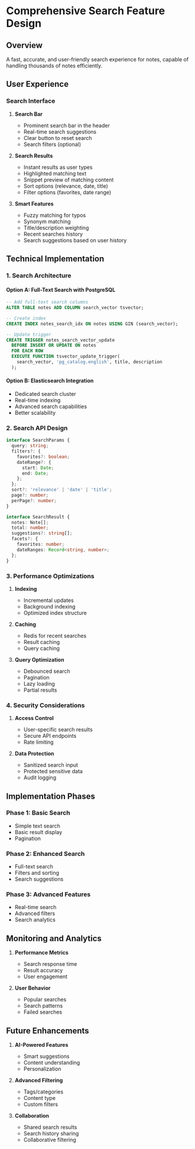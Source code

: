 # Comprehensive Search Feature Design

## Overview
A fast, accurate, and user-friendly search experience for notes, capable of handling thousands of notes efficiently.

## User Experience

### Search Interface
1. **Search Bar**
   - Prominent search bar in the header
   - Real-time search suggestions
   - Clear button to reset search
   - Search filters (optional)

2. **Search Results**
   - Instant results as user types
   - Highlighted matching text
   - Snippet preview of matching content
   - Sort options (relevance, date, title)
   - Filter options (favorites, date range)

3. **Smart Features**
   - Fuzzy matching for typos
   - Synonym matching
   - Title/description weighting
   - Recent searches history
   - Search suggestions based on user history

## Technical Implementation

### 1. Search Architecture

#### Option A: Full-Text Search with PostgreSQL
```sql
-- Add full-text search columns
ALTER TABLE notes ADD COLUMN search_vector tsvector;

-- Create index
CREATE INDEX notes_search_idx ON notes USING GIN (search_vector);

-- Update trigger
CREATE TRIGGER notes_search_vector_update
  BEFORE INSERT OR UPDATE ON notes
  FOR EACH ROW
  EXECUTE FUNCTION tsvector_update_trigger(
    search_vector, 'pg_catalog.english', title, description
  );
```

#### Option B: Elasticsearch Integration
- Dedicated search cluster
- Real-time indexing
- Advanced search capabilities
- Better scalability

### 2. Search API Design

```typescript
interface SearchParams {
  query: string;
  filters?: {
    favorites?: boolean;
    dateRange?: {
      start: Date;
      end: Date;
    };
  };
  sort?: 'relevance' | 'date' | 'title';
  page?: number;
  perPage?: number;
}

interface SearchResult {
  notes: Note[];
  total: number;
  suggestions?: string[];
  facets?: {
    favorites: number;
    dateRanges: Record<string, number>;
  };
}
```

### 3. Performance Optimizations

1. **Indexing**
   - Incremental updates
   - Background indexing
   - Optimized index structure

2. **Caching**
   - Redis for recent searches
   - Result caching
   - Query caching

3. **Query Optimization**
   - Debounced search
   - Pagination
   - Lazy loading
   - Partial results

### 4. Security Considerations

1. **Access Control**
   - User-specific search results
   - Secure API endpoints
   - Rate limiting

2. **Data Protection**
   - Sanitized search input
   - Protected sensitive data
   - Audit logging

## Implementation Phases

### Phase 1: Basic Search
- Simple text search
- Basic result display
- Pagination

### Phase 2: Enhanced Search
- Full-text search
- Filters and sorting
- Search suggestions

### Phase 3: Advanced Features
- Real-time search
- Advanced filters
- Search analytics

## Monitoring and Analytics

1. **Performance Metrics**
   - Search response time
   - Result accuracy
   - User engagement

2. **User Behavior**
   - Popular searches
   - Search patterns
   - Failed searches

## Future Enhancements

1. **AI-Powered Features**
   - Smart suggestions
   - Content understanding
   - Personalization

2. **Advanced Filtering**
   - Tags/categories
   - Content type
   - Custom filters

3. **Collaboration**
   - Shared search results
   - Search history sharing
   - Collaborative filtering 